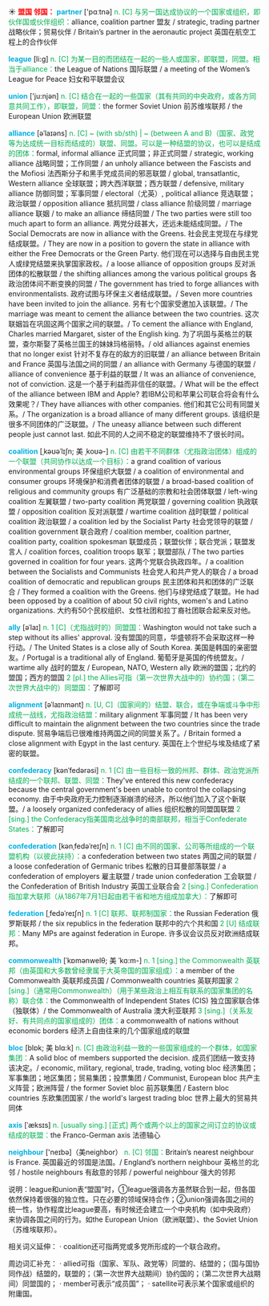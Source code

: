 ☀ <font color="red">**盟国 邻国：**</font>
<font color="sky blue">**partner**</font> ['pɑːtnə] 
<font color="#00b050">n. [C] 与另一国达成协议的一个国家或组织，即伙伴国或伙伴组织：</font>alliance, coalition partner 盟友 / strategic, trading partner 战略伙伴；贸易伙伴 / Britain’s partner in the aeronautic project 英国在航空工程上的合作伙伴

<font color="sky blue">**league**</font> [li:ɡ] 
<font color="#00b050">n. [C] 为某一目的而团结在一起的一些人或国家，即联盟，同盟。相当于alliance：</font>the League of Nations 国际联盟 / a meeting of the Women’s League for Peace 妇女和平联盟会议

<font color="sky blue">**union**</font> ['ju:njən] 
<font color="#00b050">n. [C] 结合在一起的一些国家（其有共同的中央政府，或各方同意共同工作），即联盟，同盟：</font>the former Soviet Union 前苏维埃联邦 / the European Union 欧洲联盟
           
<font color="sky blue">**alliance**</font> [əˈlaɪəns]
<font color="#00b050">n. [C] ~ (with sb/sth) | ~ (between A and B)（国家、政党等为达成统一目标而结成的）联盟、同盟。可以是一种结盟的协议，也可以是结成的团体：</font>formal, informal alliance 正式同盟；非正式同盟 / strategic, working alliance 战略同盟；工作同盟 / an unholy alliance between the Fascists and the Mofiosi 法西斯分子和黑手党成员间的邪恶联盟 / global, transatlantic, Western alliance 全球联盟；跨大西洋联盟；西方联盟 / defensive, military alliance 防御同盟；军事同盟 / electoral（尤英）, political alliance 竞选联盟；政治联盟 / opposition alliance 抵抗同盟 / class alliance 阶级同盟 / marriage alliance 联姻 / to make an alliance 缔结同盟 / The two parties were still too much apart to form an alliance. 两党分歧甚大，还远未能结成同盟。/ The Social Democrats are now in alliance with the Greens. 社会民主党现在与绿党结成联盟。/ They are now in a position to govern the state in alliance with either the Free Democrats or the Green Party. 他们现在可以选择与自由民主党人或绿党结盟来执掌国家政权。/ a loose alliance of opposition groups 反对派团体的松散联盟 / the shifting alliances among the various political groups 各政治团体间不断变换的同盟 / The government has tried to forge alliances with environmentalists. 政府试图与环保主义者结成联盟。/ Seven more countries have been invited to join the alliance. 另有七个国家受邀加入该联盟。/ The marriage was meant to cement the alliance between the two countries. 这次联姻旨在巩固这两个国家之间的联盟。/ To cement the alliance with England, Charles married Margaret, sister of the English king. 为了巩固与英格兰的联盟，查尔斯娶了英格兰国王的妹妹玛格丽特。/ old alliances against enemies that no longer exist 针对不复存在的敌方的旧联盟 / an alliance between Britain and France 英国与法国之间的同盟 / an alliance with Germany 与德国的联盟 / alliance of convenience 基于利益的联盟 / It was an alliance of convenience, not of conviction. 这是一个基于利益而非信任的联盟。/ What will be the effect of the alliance between IBM and Apple? 若IBM公司和苹果公司联合将会有什么效果呢？/ They have alliances with other companies. 他们和其它公司有同盟关系。/ The organization is a broad alliance of many different groups. 该组织是很多不同团体的广泛联盟。/ The uneasy alliance between such different people just cannot last. 如此不同的人之间不稳定的联盟维持不了很长时间。
           
<font color="sky blue">**coalition**</font> [ˌkəʊəˈlɪʃn; 美 ˌkoʊə-]
<font color="#00b050">n. [C] 由若干不同群体（尤指政治团体）组成的一个联盟（共同协作以达成一个目标）：</font>a grand coalition of various environmental groups 环保组织大联盟 / a coalition of environmental and consumer groups 环境保护和消费者团体的联盟 / a broad-based coalition of religious and community groups 有广泛基础的宗教和社会团体联盟 / left-wing coalition 左翼联盟 / two-party coalition 两党联盟 / governing coalition 执政联盟 / opposition coalition 反对派联盟 / wartime coalition 战时联盟 / political coalition 政治联盟 / a coalition led by the Socialist Party 社会党领导的联盟 / coalition government 联合政府 / coalition member, coalition partner, coalition party, coalition spokesman 联盟成员；联盟伙伴；联合党派；联盟发言人 / coalition forces, coalition troops 联军；联盟部队 / The two parties governed in coalition for four years. 这两个党联合执政四年。/ a coalition between the Socialists and Communists 社会党人和共产党人的联合 / a broad coalition of democratic and republican groups 民主团体和共和团体的广泛联合 / They formed a coalition with the Greens. 他们与绿党结成了联盟。He had been opposed by a coalition of about 50 civil rights, women's and Latino organizations. 大约有50个民权组织、女性社团和拉丁裔社团联合起来反对他。
                     
<font color="sky blue">**ally**</font> [əˈlaɪ]
<font color="#00b050">n. 1 [C]（尤指战时的）同盟国：</font>Washington would not take such a step without its allies' approval. 没有盟国的同意，华盛顿将不会采取这样一种行动。/ The United States is a close ally of South Korea. 美国是韩国的亲密盟友。/ Portugal is a traditional ally of England. 葡萄牙是英国的传统盟友。/ wartime ally 战时的盟友 / European, NATO, Western ally 欧洲的盟国；北约的盟国；西方的盟国 <font color="#00b050">2 [pl.] the Allies可指（第一次世界大战中的）协约国；（第二次世界大战中的）同盟国：</font>了解即可

<font color="sky blue">**alignment**</font> [əˈlaɪnmənt]
<font color="#00b050">n. [U, C]（国家间的）结盟、联合，或在争端或斗争中形成统一战线，尤指政治结盟：</font>military alignment 军事同盟 / It has been very difficult to maintain the alignment between the two countries since the trade dispute. 贸易争端后已很难维持两国之间的同盟关系了。/ Britain formed a close alignment with Egypt in the last century. 英国在上个世纪与埃及结成了紧密的联盟。
           
<font color="sky blue">**confederacy**</font> [kənˈfedərəsi]
<font color="#00b050">n. 1 [C] 由一些目标一致的州邦、群体、政治党派所结成的一个联邦、联盟、同盟：</font>They've entered this new confederacy because the central government's been unable to control the collapsing economy. 由于中央政府无力控制逐渐崩溃的经济，所以他们加入了这个新联盟。/ a loosely organized confederacy of allies 组织松散的同盟国联盟 <font color="#00b050">2 [sing.] the Confederacy指美国南北战争时的南部联邦，相当于Confederate States：</font>了解即可
           
<font color="sky blue">**confederation**</font> [kənˌfedəˈreɪʃn]
<font color="#00b050">n. 1 [C] 由不同的国家、公司等所组成的一个联盟机构（以彼此扶持）：</font>a confederation between two states 两国之间的联盟 / a loose confederation of Germanic tribes 松散的日耳曼部落联盟 / a confederation of employers 雇主联盟 / trade union confederation 工会联盟 / the Confederation of British Industry 英国工业联合会 <font color="#00b050">2 [sing.] Confederation指加拿大联邦（从1867年7月1日起由若干省和地方组成加拿大）：</font>了解即可
           
<font color="sky blue">**federation**</font> [ˌfedəˈreɪʃn]
<font color="#00b050">n. 1 [C] 联邦、联邦制国家：</font>the Russian Federation 俄罗斯联邦 / the six republics in the federation 联邦中的六个共和国 <font color="#00b050">2 [U] 结成联邦：</font>Many MPs are against federation in Europe. 许多议会议员反对欧洲结成联邦。
           
<font color="sky blue">**commonwealth**</font> [ˈkɒmənwelθ; 美 ˈkɑ:m-]
<font color="#00b050">n. 1 [sing.] the Commonwealth 英联邦（由英国和大多数曾经隶属于大英帝国的国家组成）：</font>a member of the Commonwealth 英联邦成员国 / Commonwealth countries 英联邦国家 <font color="#00b050">2 [sing.]（通常用Commonwealth）（用于某些政治上相互有联系的国家集团的名称）联合体：</font>the Commonwealth of Independent States (CIS) 独立国家联合体（独联体）/ the Commonwealth of Australia 澳大利亚联邦 <font color="#00b050">3 [sing.]（关系友好、有共同点的国家组成的）团体：</font>a commonwealth of nations without economic borders 经济上自由往来的几个国家组成的联盟
            
<font color="sky blue">**bloc**</font> [blɒk; 美 blɑ:k]
<font color="#00b050">n. [C] 由政治利益一致的一些国家组成的一个群体，如国家集团：</font>A solid bloc of members supported the decision. 成员们团结一致支持该决定。/ economic, military, regional, trade, trading, voting bloc 经济集团；军事集团；地区集团；贸易集团；投票集团 / Communist, European bloc 共产主义阵营；欧洲阵营 / the former Soviet bloc 前苏联集团 / Eastern bloc countries 东欧集团国家 / the world's largest trading bloc 世界上最大的贸易共同体          

<font color="sky blue">**axis**</font> [ˈæksɪs]
<font color="#00b050">n. [usually sing.] [正式] 两个或两个以上的国家之间订立的协议或结成的联盟：</font>the Franco-German axis 法德轴心
 
<font color="sky blue">**neighbour**</font> ['neɪbə]（美neighbor）
<font color="#00b050">n. [C] 邻国：</font>Britain’s nearest neighbour is France. 英国最近的邻国是法国。/ England’s northern neighbour 英格兰的北邻 / hostile neighbours 有敌意的邻邦 / powerful neighbour 强大的邻邦

说明：league和union表“盟国”时，①league强调各方虽然联合到一起，但各国依然保持着很强的独立性。只在必要的领域保持合作；②union强调各国之间的统一性，协作程度比league要高，有时候还会建立一个中央机构（如中央政府）来协调各国之间的行为。如the European Union（欧洲联盟）、the Soviet Union（苏维埃联邦）。

相关词义延伸：
· coalition还可指两党或多党所形成的一个联合政府。

周边词汇补充：
· allied可指（国家、军队、政党等）同盟的、结盟的；（国与国协同作战）结盟的，联盟的；（第一次世界大战期间）协约国的；（第二次世界大战期间）同盟国的；
· member可表示“成员国”；
· satellite可表示某个国家或组织的附庸国。




